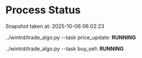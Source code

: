 # Process Status

Snapshot taken at: 2025-10-06 06:02:23

../wintrd/trade_algo.py --task price_update: **RUNNING**

../wintrd/trade_algo.py --task buy_sell: **RUNNING**


